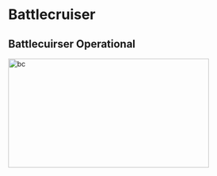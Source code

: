 # Battlecruiser
## Battlecuirser Operational
<img src="https://static.wikia.nocookie.net/starcraft/images/d/d9/Hyperion_SC2_DevRend1.jpg/revision/latest?cb=20100717012436D" alt="bc" width="405" height="220">

